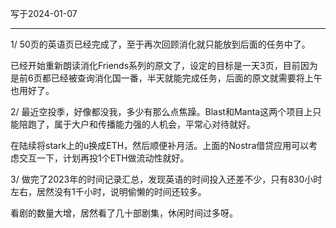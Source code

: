 写于2024-01-07

-----

1/  50页的英语页已经完成了，至于再次回顾消化就只能放到后面的任务中了。

已经开始重新朗读消化Friends系列的原文了，设定的目标是一天3页，目前因为是前6页都已经被查询消化国一番，半天就能完成任务，后面的原文就需要将上午也用好了。


2/ 最近空投季，好像都没我，多少有那么点焦躁。Blast和Manta这两个项目上只能陪跑了，属于大户和传播能力强的人机会，平常心对待就好。

在陆续将stark上的u换成ETH，然后顺便补月活。上面的Nostra借贷应用可以考虑交互一下，计划再投1个ETH做流动性就好。

3/ 做完了2023年的时间记录汇总，发现英语的时间投入还差不少，只有830小时左右，居然没有1千小时，说明偷懒的时间还较多。

看剧的数量大增，居然看了几十部剧集，休闲时间过多呀。
